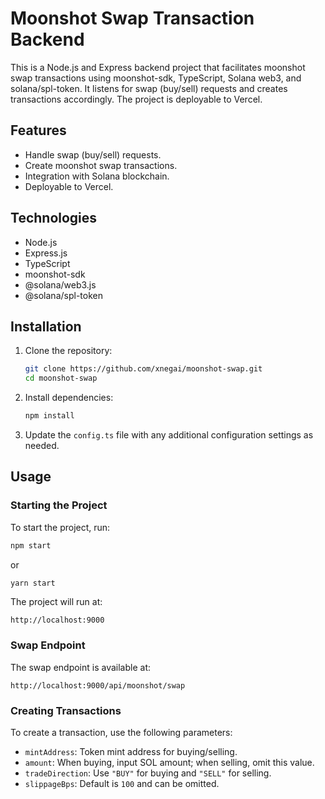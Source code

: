 # Moonshot Swap Transaction Backend

This is a Node.js and Express backend project that facilitates moonshot swap transactions using moonshot-sdk, TypeScript, Solana web3, and solana/spl-token. It listens for swap (buy/sell) requests and creates transactions accordingly. The project is deployable to Vercel.

## Features
- Handle swap (buy/sell) requests.
- Create moonshot swap transactions.
- Integration with Solana blockchain.
- Deployable to Vercel.

## Technologies
- Node.js
- Express.js
- TypeScript
- moonshot-sdk
- @solana/web3.js
- @solana/spl-token

## Installation
1. Clone the repository:
   ```bash
   git clone https://github.com/xnegai/moonshot-swap.git
   cd moonshot-swap
   ```

2. Install dependencies:
   ```bash
   npm install
   ```

3. Update the `config.ts` file with any additional configuration settings as needed.

## Usage
### Starting the Project
To start the project, run:
```bash
npm start
```
or
```bash
yarn start
```

The project will run at:
```
http://localhost:9000
```

### Swap Endpoint
The swap endpoint is available at:
```
http://localhost:9000/api/moonshot/swap
```

### Creating Transactions
To create a transaction, use the following parameters:

- `mintAddress`: Token mint address for buying/selling.
- `amount`: When buying, input SOL amount; when selling, omit this value.
- `tradeDirection`: Use `"BUY"` for buying and `"SELL"` for selling.
- `slippageBps`: Default is `100` and can be omitted.
